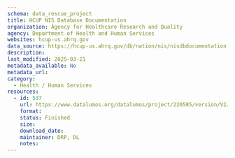 ```yaml
---
schema: data_rescue_project 
title: HCUP NIS Database Documentation
organization: Agency for Healthcare Research and Quality
agency: Department of Health and Human Services
websites: hcup-us.ahrq.gov
data_source: https://hcup-us.ahrq.gov/db/nation/nis/nisdbdocumentation.jsp
description: 
last_modified: 2025-03-21
metadata_available: No
metadata_url: 
category:
  - Health / Human Services
resources:
  - id: 537
    url: https://www.datalumos.org/datalumos/project/220585/version/V2/view
    format: 
    status: Finished
    size: 
    download_date: 
    maintainer: DRP, DL
    notes: 
---
```

